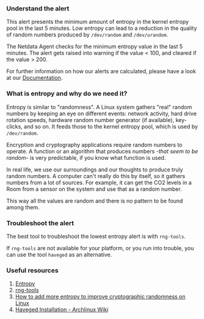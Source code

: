 ### Understand the alert

This alert presents the minimum amount of entropy in the kernel entropy pool in the last 5 minutes. Low entropy can lead to a reduction in the quality of random numbers produced by `/dev/random` and `/dev/urandom`.

The Netdata Agent checks for the minimum entropy value in the last 5 minutes. The alert gets raised into warning if the value < 100, and cleared if the value > 200.  

For further information on how our alerts are calculated, please have a look at our [Documentation](/src/health/REFERENCE.md#expressions).

### What is entropy and why do we need it?

Entropy is similar to "randomness". A Linux system gathers "real" random numbers by keeping an eye on different events: network activity, hard drive rotation speeds, hardware random number generator (if available), key-clicks, and so on. It feeds those to the kernel entropy pool, which is used by `/dev/random`.

Encryption and cryptography applications require random numbers to operate. A function or an algorithm that produces numbers -*that seem to be random*- is very predictable, if you know what function is used.

In real life, we use our surroundings and our thoughts to produce truly random numbers. A computer can't really do this by itself, so it gathers numbers from a lot of sources. For example, it can get the CO2 levels in a Room from a sensor on the system and use that as a random number.

This way all the values are random and there is no pattern to be found among them.

### Troubleshoot the alert

The best tool to troubleshoot the lowest entropy alert is with `rng-tools`. 

If `rng-tools` are not available for your platform, or you run into trouble, you can use the tool `haveged` as an alternative.

### Useful resources

1. [Entropy](https://unixhealthcheck.com/blog?id=472)
2. [rng-tools](https://github.com/nhorman/rng-tools)
3. [How to add more entropy to improve cryptographic randomness on Linux](https://www.techrepublic.com/article/how-to-add-more-entropy-to-improve-cryptographic-randomness-on-linux/)
4. [Haveged Installation - Archlinux Wiki](https://wiki.archlinux.org/title/Haveged#Installation)
